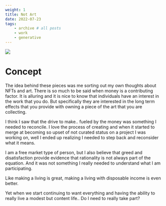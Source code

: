 ```yaml
---
weight: 1
title: Not Art
date: 2022-07-23
tags:
    - archive # all posts
    - work
    - generative
---
```


![](https://live.staticflickr.com/65535/53336668409_ab7e8c53df_b_d.jpg)


# Concept

The idea behind these pieces was me sorting out my own thoughts about NFTs and art. There is so much to be said when money is a contributing factor. It is alluring and it is nice to know that individuals have an interest in the work that you do. But specifically they are interested in the long term effects that you provide with owning a piece of the art that you are collecting. 

I think I saw that the drive to make.. fueled by the money was something I needed to reconcile. I love the process of creating and when it started to merge at becoming so upset of not curated status on a project I was working on, well I ended up realizing I needed to step back and reconsider what it means.

I am a free market type of person, but I also believe that greed and disatisfaction provide evidence that rationality is not always part of the equation. And it was not something I really needed to understand what I am participating. 

Like making a living is great, making a living with disposable income is even better. 

Yet when we start continuing to want everything and having the ability to really live a modest but content life.. Do I need to really take part? 